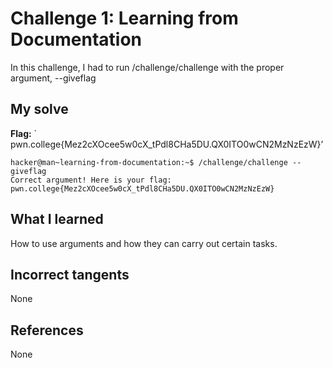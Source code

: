 # Challenge 1: Learning from Documentation
In this challenge, I had to run /challenge/challenge with the proper argument, --giveflag

## My solve
**Flag:** ` pwn.college{Mez2cXOcee5w0cX_tPdl8CHa5DU.QX0ITO0wCN2MzNzEzW}’


```
hacker@man~learning-from-documentation:~$ /challenge/challenge --giveflag
Correct argument! Here is your flag:
pwn.college{Mez2cXOcee5w0cX_tPdl8CHa5DU.QX0ITO0wCN2MzNzEzW}
```

## What I learned
How to use arguments and how they can carry out certain tasks.

## Incorrect tangents
None

## References
None
